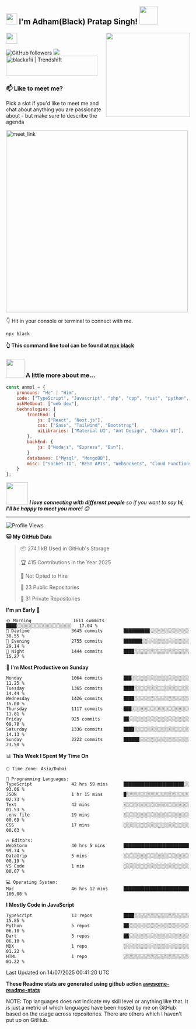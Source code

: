 <h2><img src="https://emojis.slackmojis.com/emojis/images/1531849430/4246/blob-sunglasses.gif?1531849430" width="30"/> I'm Adham(Black) Pratap Singh! <img src="https://media.giphy.com/media/12oufCB0MyZ1Go/giphy.gif" width="50"></h2>
<img align='right' src="https://media.giphy.com/media/M9gbBd9nbDrOTu1Mqx/giphy.gif" width="230"><img src="https://media.giphy.com/media/WUlplcMpOCEmTGBtBW/giphy.gif" width="30"> 
</em></p>

![GitHub followers](https://img.shields.io/github/followers/blackx1ii?label=Follow&style=social)
![](https://visitor-badge.glitch.me/badge?page_id=blackx1ii.blackx1ii)
<a href="https://trendshift.io/developers/2235" target="_blank"><img src="https://trendshift.io/api/badge/developers/2235" alt="blackx1ii | Trendshift" style="width: 250px; height: 55px;" width="250" height="55"/></a>

### 📫 Like to meet me?

Pick a slot if you'd like to meet me and chat about anything you are passionate about - but make sure to describe the agenda

<a href="https://calendly.com/blackx1ii/30min" target="_blank"><img width="498" alt="meet_link" src="https://user-images.githubusercontent.com/15426564/144297439-f530f383-e73e-41e0-9914-a9b7d3f432e5.png"></a>

👇 Hit in your console or terminal to connect with me.

```bash
npx black
```
**👆 This command line tool can be found at [npx black](https://github.com/blackx1ii/npx_card)**

### <img src="https://media.giphy.com/media/VgCDAzcKvsR6OM0uWg/giphy.gif" width="50"> A little more about me...  

```javascript
const anmol = {
    pronouns: "He" | "Him",
    code: ["TypeScript", "Javascript", "php", "cpp", "rust", "python", ],
    askMeAbout: ["web dev"],
    technologies: {
        frontEnd: {
            js: ["React", "Next.js"],
            css: ["Sass", "Tailwind", "Bootstrap"],
            uiLibraries: ["Material UI", "Ant Design", "Chakra UI"],
        },
        backEnd: {
            js: ["Nodejs", "Express", "Bun"],
        }
        databases: ["Mysql", "MongoDB"],
        misc: ["Socket.IO", "REST APIs", "WebSockets", "Cloud Functions"],
    }
};
```

<img src="https://media.giphy.com/media/LnQjpWaON8nhr21vNW/giphy.gif" width="60"> <em><b>I love connecting with different people</b> so if you want to say <b>hi, I'll be happy to meet you more!</b> 😊</em>

---
<!--START_SECTION:waka-->
![Profile Views](http://img.shields.io/badge/Profile%20Views-839-blue)

**🐱 My GitHub Data** 

> 📦 274.1 kB Used in GitHub's Storage 
 > 
> 🏆 415 Contributions in the Year 2025
 > 
> 🚫 Not Opted to Hire
 > 
> 📜 23 Public Repositories 
 > 
> 🔑 31 Private Repositories 
 > 
**I'm an Early 🐤** 

```text
🌞 Morning                1611 commits        ████░░░░░░░░░░░░░░░░░░░░░   17.04 % 
🌆 Daytime                3645 commits        ██████████░░░░░░░░░░░░░░░   38.55 % 
🌃 Evening                2755 commits        ███████░░░░░░░░░░░░░░░░░░   29.14 % 
🌙 Night                  1444 commits        ████░░░░░░░░░░░░░░░░░░░░░   15.27 % 
```
📅 **I'm Most Productive on Sunday** 

```text
Monday                   1064 commits        ███░░░░░░░░░░░░░░░░░░░░░░   11.25 % 
Tuesday                  1365 commits        ████░░░░░░░░░░░░░░░░░░░░░   14.44 % 
Wednesday                1426 commits        ████░░░░░░░░░░░░░░░░░░░░░   15.08 % 
Thursday                 1117 commits        ███░░░░░░░░░░░░░░░░░░░░░░   11.81 % 
Friday                   925 commits         ██░░░░░░░░░░░░░░░░░░░░░░░   09.78 % 
Saturday                 1336 commits        ████░░░░░░░░░░░░░░░░░░░░░   14.13 % 
Sunday                   2222 commits        ██████░░░░░░░░░░░░░░░░░░░   23.50 % 
```


📊 **This Week I Spent My Time On** 

```text
🕑︎ Time Zone: Asia/Dubai

💬 Programming Languages: 
TypeScript               42 hrs 59 mins      ███████████████████████░░   93.06 % 
JSON                     1 hr 15 mins        █░░░░░░░░░░░░░░░░░░░░░░░░   02.73 % 
Text                     42 mins             ░░░░░░░░░░░░░░░░░░░░░░░░░   01.53 % 
.env file                19 mins             ░░░░░░░░░░░░░░░░░░░░░░░░░   00.69 % 
CSS                      17 mins             ░░░░░░░░░░░░░░░░░░░░░░░░░   00.63 % 

🔥 Editors: 
WebStorm                 46 hrs 5 mins       █████████████████████████   99.74 % 
DataGrip                 5 mins              ░░░░░░░░░░░░░░░░░░░░░░░░░   00.19 % 
VS Code                  1 min               ░░░░░░░░░░░░░░░░░░░░░░░░░   00.07 % 

💻 Operating System: 
Mac                      46 hrs 12 mins      █████████████████████████   100.00 % 
```

**I Mostly Code in JavaScript** 

```text
TypeScript               13 repos            ████░░░░░░░░░░░░░░░░░░░░░   15.85 % 
Python                   5 repos             ██░░░░░░░░░░░░░░░░░░░░░░░   06.10 % 
Dart                     5 repos             ██░░░░░░░░░░░░░░░░░░░░░░░   06.10 % 
MDX                      1 repo              ░░░░░░░░░░░░░░░░░░░░░░░░░   01.22 % 
HTML                     1 repo              ░░░░░░░░░░░░░░░░░░░░░░░░░   01.22 % 
```




 Last Updated on 14/07/2025 00:41:20 UTC
<!--END_SECTION:waka-->

**These Readme stats are generated using github action [awesome-readme-stats](https://github.com/blackx1ii/waka-readme-stats)**

NOTE: Top languages does not indicate my skill level or anything like that. It is just a metric of which languages have been hosted by me on GitHub based on the usage across repositories. There are others which I haven't put up on GitHub.
